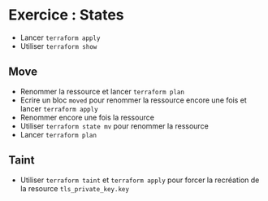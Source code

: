 # Exercice : States

* Lancer `terraform apply`
* Utiliser `terraform show`

## Move

* Renommer la ressource et lancer `terraform plan`
* Ecrire un bloc `moved` pour renommer la ressource encore une fois et lancer `terraform apply`
* Renommer encore une fois la ressource
* Utiliser `terraform state mv` pour renommer la ressource
* Lancer `terraform plan`

## Taint

* Utiliser `terraform taint` et `terraform apply` pour forcer la recréation de la resource `tls_private_key.key`
